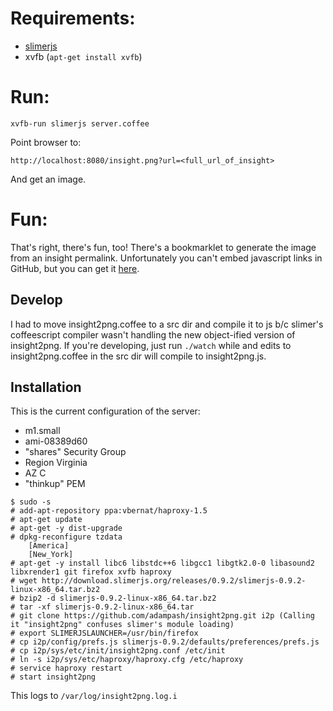 # Requirements:

* [slimerjs](http://slimerjs.org/)
* xvfb (`apt-get install xvfb`)

# Run:
```
xvfb-run slimerjs server.coffee
```

Point browser to:

```
http://localhost:8080/insight.png?url=<full_url_of_insight>
```

And get an image.

# Fun:

That's right, there's fun, too! There's a bookmarklet to generate the image from an insight permalink. Unfortunately you can't embed javascript links in GitHub, but you can get it [here](http://files.adampash.com/thinkup/bookmarklet/).

## Develop

I had to move insight2png.coffee to a src dir and compile it to js b/c slimer's coffeescript compiler wasn't handling the new object-ified version of insight2png. If you're developing, just run `./watch` while and edits to insight2png.coffee in the src dir will compile to insight2png.js.

## Installation

This is the current configuration of the server:

* m1.small
* ami-08389d60
* "shares" Security Group
* Region Virginia
* AZ C
* "thinkup" PEM

```
$ sudo -s
# add-apt-repository ppa:vbernat/haproxy-1.5
# apt-get update
# apt-get -y dist-upgrade
# dpkg-reconfigure tzdata
	[America]
	[New_York]
# apt-get -y install libc6 libstdc++6 libgcc1 libgtk2.0-0 libasound2 libxrender1 git firefox xvfb haproxy
# wget http://download.slimerjs.org/releases/0.9.2/slimerjs-0.9.2-linux-x86_64.tar.bz2
# bzip2 -d slimerjs-0.9.2-linux-x86_64.tar.bz2
# tar -xf slimerjs-0.9.2-linux-x86_64.tar
# git clone https://github.com/adampash/insight2png.git i2p (Calling it "insight2png" confuses slimer's module loading)
# export SLIMERJSLAUNCHER=/usr/bin/firefox
# cp i2p/config/prefs.js slimerjs-0.9.2/defaults/preferences/prefs.js
# cp i2p/sys/etc/init/insight2png.conf /etc/init
# ln -s i2p/sys/etc/haproxy/haproxy.cfg /etc/haproxy
# service haproxy restart
# start insight2png
```

This logs to `/var/log/insight2png.log.i`
